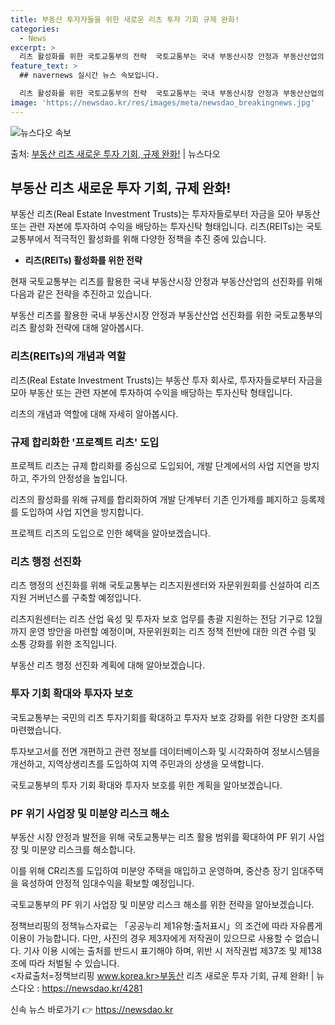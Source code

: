 ```yaml
---
title: 부동산 투자자들을 위한 새로운 리츠 투자 기회 규제 완화!
categories:
  - News
excerpt: >
  리츠 활성화를 위한 국토교통부의 전략  국토교통부는 국내 부동산시장 안정과 부동산산업의 선진화를 위해 리츠(…
feature_text: >
  ## navernews 실시간 뉴스 속보입니다.

  리츠 활성화를 위한 국토교통부의 전략  국토교통부는 국내 부동산시장 안정과 부동산산업의 선진화를 위해 리츠(…
image: 'https://newsdao.kr/res/images/meta/newsdao_breakingnews.jpg'
---
```


![뉴스다오 속보](https://newsdao.kr/res/images/meta/newsdao_breakingnews.jpg)

<p>출처: <a href="https://newsdao.kr/4281" rel="dofollow">부동산 리츠 새로운 투자 기회, 규제 완화!</a> | 뉴스다오</p>

<h2 data-ke-size="size26">부동산 리츠 새로운 투자 기회, 규제 완화!</h2>
부동산 리츠(Real Estate Investment Trusts)는 투자자들로부터 자금을 모아 부동산 또는 관련 자본에 투자하여 수익을 배당하는 투자신탁 형태입니다. 리츠(REITs)는 국토교통부에서 적극적인 활성화를 위해 다양한 정책을 추진 중에 있습니다.

<ul>
  <li><b>리츠(REITs) 활성화를 위한 전략</b></li>
</ul>

현재 국토교통부는 리츠를 활용한 국내 부동산시장 안정과 부동산산업의 선진화를 위해 다음과 같은 전략을 추진하고 있습니다.

<p data-ke-size="size16">부동산 리츠를 활용한 국내 부동산시장 안정과 부동산산업 선진화를 위한 국토교통부의 리츠 활성화 전략에 대해 알아봅시다.</p>

<h3>리츠(REITs)의 개념과 역할</h3> 

리츠(Real Estate Investment Trusts)는 부동산 투자 회사로, 투자자들로부터 자금을 모아 부동산 또는 관련 자본에 투자하여 수익을 배당하는 투자신탁 형태입니다.

<p data-ke-size="size16">리츠의 개념과 역할에 대해 자세히 알아봅시다.</p>

<h3>규제 합리화한 '프로젝트 리츠' 도입</h3>
<p data-ke-size="size16">프로젝트 리츠는 규제 합리화를 중심으로 도입되어, 개발 단계에서의 사업 지연을 방지하고, 주가의 안정성을 높입니다.</p>

리츠의 활성화를 위해 규제를 합리화하여 개발 단계부터 기존 인가제를 폐지하고 등록제를 도입하여 사업 지연을 방지합니다.

<p data-ke-size="size16">프로젝트 리츠의 도입으로 인한 혜택을 알아보겠습니다.</p>

<h3>리츠 행정 선진화</h3>
<p data-ke-size="size16">리츠 행정의 선진화를 위해 국토교통부는 리츠지원센터와 자문위원회를 신설하여 리츠 지원 거버넌스를 구축할 예정입니다.</p>

리츠지원센터는 리츠 산업 육성 및 투자자 보호 업무를 총괄 지원하는 전담 기구로 12월까지 운영 방안을 마련할 예정이며, 자문위원회는 리츠 정책 전반에 대한 의견 수렴 및 소통 강화를 위한 조직입니다.

<p data-ke-size="size16">부동산 리츠 행정 선진화 계획에 대해 알아보겠습니다.</p>

<h3>투자 기회 확대와 투자자 보호</h3>
<p data-ke-size="size16">국토교통부는 국민의 리츠 투자기회를 확대하고 투자자 보호 강화를 위한 다양한 조치를 마련했습니다.</p>

투자보고서를 전면 개편하고 관련 정보를 데이터베이스화 및 시각화하여 정보시스템을 개선하고, 지역상생리츠를 도입하여 지역 주민과의 상생을 모색합니다.

<p data-ke-size="size16">국토교통부의 투자 기회 확대와 투자자 보호를 위한 계획을 알아보겠습니다.</p>

<h3>PF 위기 사업장 및 미분양 리스크 해소</h3>
<p data-ke-size="size16">부동산 시장 안정과 발전을 위해 국토교통부는 리츠 활용 범위를 확대하여 PF 위기 사업장 및 미분양 리스크를 해소합니다.</p>

이를 위해 CR리츠를 도입하여 미분양 주택을 매입하고 운영하며, 중산층 장기 임대주택을 육성하여 안정적 임대수익을 확보할 예정입니다.

<p data-ke-size="size16">국토교통부의 PF 위기 사업장 및 미분양 리스크 해소를 위한 전략을 알아보겠습니다.</p>

정책브리핑의 정책뉴스자료는 「공공누리 제1유형:출처표시」의 조건에 따라 자유롭게 이용이 가능합니다. 다만, 사진의 경우 제3자에게 저작권이 있으므로 사용할 수 없습니다. 기사 이용 시에는 출처를 반드시 표기해야 하며, 위반 시 저작권법 제37조 및 제138조에 따라 처벌될 수 있습니다. <br> 
<자료출처=정책브리핑 www.korea.kr>부동산 리츠 새로운 투자 기회, 규제 완화! | 뉴스다오 : <a href="https://newsdao.kr/4281">https://newsdao.kr/4281</a>
 

신속 뉴스 바로가기 👉 <a href="https://newsdao.kr" rel="dofollow">https://newsdao.kr</a>



